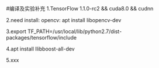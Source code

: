 #编译及实验补充
1.TensorFlow 1.1.0-rc2 &&  cuda8.0 && cudnn

2.need install: opencv: apt install libopencv-dev 

3.export TF_PATH=/usr/local/lib/python2.7/dist-packages/tensorflow/include

4.apt install llibboost-all-dev

5.xxx



